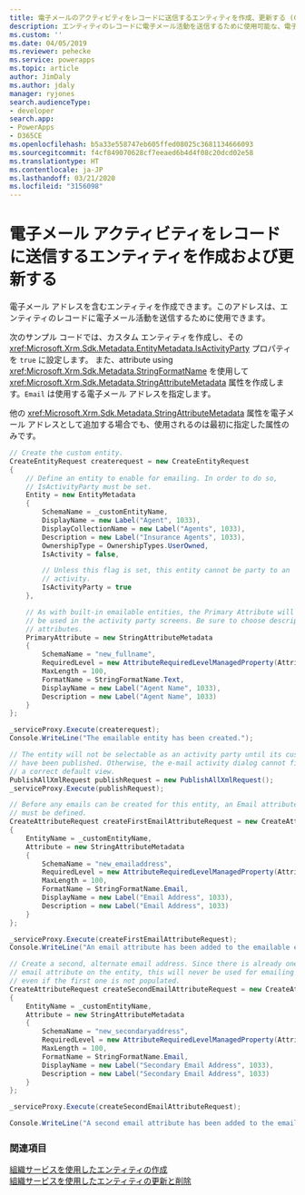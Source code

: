 ```yaml
---
title: 電子メールのアクティビティをレコードに送信するエンティティを作成、更新する (Common Data Service) | Microsoft Docs
description: エンティティのレコードに電子メール活動を送信するために使用可能な、電子メール アドレスを含むエンティティの作成について学習します。
ms.custom: ''
ms.date: 04/05/2019
ms.reviewer: pehecke
ms.service: powerapps
ms.topic: article
author: JimDaly
ms.author: jdaly
manager: ryjones
search.audienceType:
- developer
search.app:
- PowerApps
- D365CE
ms.openlocfilehash: b5a33e558747eb605ffed08025c3681134666093
ms.sourcegitcommit: f4cf849070628cf7eeaed6b4d4f08c20dcd02e58
ms.translationtype: HT
ms.contentlocale: ja-JP
ms.lasthandoff: 03/21/2020
ms.locfileid: "3156098"
---
```

# <a name="create-and-update-an-entity-to-send-email-activities-to-records"></a>電子メール アクティビティをレコードに送信するエンティティを作成および更新する

電子メール アドレスを含むエンティティを作成できます。このアドレスは、エンティティのレコードに電子メール活動を送信するために使用できます。  
  
 次のサンプル コードでは、カスタム エンティティを作成し、その <xref:Microsoft.Xrm.Sdk.Metadata.EntityMetadata.IsActivityParty> プロパティを `true` に設定します。 また、attribute using <xref:Microsoft.Xrm.Sdk.Metadata.StringFormatName> を使用して <xref:Microsoft.Xrm.Sdk.Metadata.StringAttributeMetadata> 属性を作成します。`Email` は使用する電子メール アドレスを指定します。  
  
 他の <xref:Microsoft.Xrm.Sdk.Metadata.StringAttributeMetadata> 属性を電子メール アドレスとして追加する場合でも、使用されるのは最初に指定した属性のみです。  

```csharp
// Create the custom entity.
CreateEntityRequest createrequest = new CreateEntityRequest
{
    // Define an entity to enable for emailing. In order to do so,
    // IsActivityParty must be set.
    Entity = new EntityMetadata
    {
        SchemaName = _customEntityName,
        DisplayName = new Label("Agent", 1033),
        DisplayCollectionName = new Label("Agents", 1033),
        Description = new Label("Insurance Agents", 1033),
        OwnershipType = OwnershipTypes.UserOwned,
        IsActivity = false,

        // Unless this flag is set, this entity cannot be party to an
        // activity.
        IsActivityParty = true
    },

    // As with built-in emailable entities, the Primary Attribute will
    // be used in the activity party screens. Be sure to choose descriptive
    // attributes.
    PrimaryAttribute = new StringAttributeMetadata
    {
        SchemaName = "new_fullname",
        RequiredLevel = new AttributeRequiredLevelManagedProperty(AttributeRequiredLevel.None),
        MaxLength = 100,
        FormatName = StringFormatName.Text,
        DisplayName = new Label("Agent Name", 1033),
        Description = new Label("Agent Name", 1033)
    }
};

_serviceProxy.Execute(createrequest);
Console.WriteLine("The emailable entity has been created.");

// The entity will not be selectable as an activity party until its customizations
// have been published. Otherwise, the e-mail activity dialog cannot find
// a correct default view.
PublishAllXmlRequest publishRequest = new PublishAllXmlRequest();
_serviceProxy.Execute(publishRequest);

// Before any emails can be created for this entity, an Email attribute
// must be defined.
CreateAttributeRequest createFirstEmailAttributeRequest = new CreateAttributeRequest
{
    EntityName = _customEntityName,
    Attribute = new StringAttributeMetadata
    {
        SchemaName = "new_emailaddress",
        RequiredLevel = new AttributeRequiredLevelManagedProperty(AttributeRequiredLevel.None),
        MaxLength = 100,
        FormatName = StringFormatName.Email,
        DisplayName = new Label("Email Address", 1033),
        Description = new Label("Email Address", 1033)
    }
};

_serviceProxy.Execute(createFirstEmailAttributeRequest);
Console.WriteLine("An email attribute has been added to the emailable entity.");

// Create a second, alternate email address. Since there is already one 
// email attribute on the entity, this will never be used for emailing
// even if the first one is not populated.
CreateAttributeRequest createSecondEmailAttributeRequest = new CreateAttributeRequest
{
    EntityName = _customEntityName,
    Attribute = new StringAttributeMetadata
    {
        SchemaName = "new_secondaryaddress",
        RequiredLevel = new AttributeRequiredLevelManagedProperty(AttributeRequiredLevel.None),
        MaxLength = 100,
        FormatName = StringFormatName.Email,
        DisplayName = new Label("Secondary Email Address", 1033),
        Description = new Label("Secondary Email Address", 1033)
    }
};

_serviceProxy.Execute(createSecondEmailAttributeRequest);

Console.WriteLine("A second email attribute has been added to the emailable entity.");
```

### <a name="see-also"></a>関連項目

[組織サービスを使用したエンティティの作成](entity-operations-create.md)  
[組織サービスを使用したエンティティの更新と削除](entity-operations-update-delete.md)
